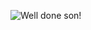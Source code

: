 ![Well done son!](https://tv.bt.com/images/neil-warnock-eager-for-im-a-celebrity-jungle-stint-136431624148002601-181207113037.jpg)
